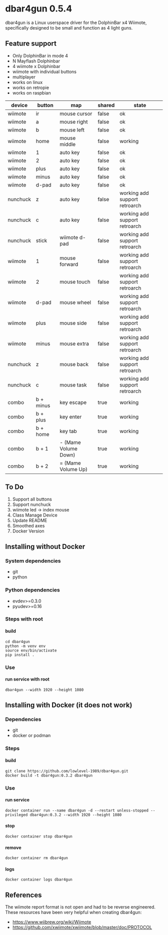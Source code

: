 # dbar4gun 0.5.4

dbar4gun is a Linux userspace driver for the DolphinBar x4 Wiimote, specifically designed to be small and function as 4 light guns.

## Feature support
- Only DolphinBar in mode 4
- N Mayflash Dolphinbar
- 4 wiimote x Dolphinbar
- wiimote with individual buttons
- multiplayer
- works on linux
- works on retropie
- works on raspbian

| device    | button    | map                  | shared | state                              |
|-----------|-----------|----------------------|--------|------------------------------------|
| wiimote   | ir        | mouse cursor         | false  | ok                                 |
| wiimote   | a         | mouse right          | false  | ok                                 |
| wiimote   | b         | mouse left           | false  | ok                                 |
| wiimote   | home      | mouse middle         | false  | working                            |
| wiimote   | 1         | auto key             | false  | ok                                 |
| wiimote   | 2         | auto key             | false  | ok                                 |
| wiimote   | plus      | auto key             | false  | ok                                 |
| wiimote   | minus     | auto key             | false  | ok                                 |
| wiimote   | d-pad     | auto key             | false  | ok                                 |
| nunchuck  | z         | auto key             | false  | working add support retroarch      |
| nunchuck  | c         | auto key             | false  | working add support retroarch      |
| nunchuck  | stick     | wiimote d-pad        | false  | working add support retroarch      |
| wiimote   | 1         | mouse forward        | false  | working add support retroarch      |
| wiimote   | 2         | mouse touch          | false  | working add support retroarch      |
| wiimote   | d-pad     | mouse wheel          | false  | working add support retroarch      |
| wiimote   | plus      | mouse side           | false  | working add support retroarch      |
| wiimote   | minus     | mouse extra          | false  | working add support retroarch      |
| nunchuck  | z         | mouse back           | false  | working add support retroarch      |
| nunchuck  | c         | mouse task           | false  | working add support retroarch      |
| combo     | b + minus | key escape           | true   | working                            |
| combo     | b + plus  | key enter            | true   | working                            |
| combo     | b + home  | key tab              | true   | working                            |
| combo     | b + 1     | - (Mame Volume Down) | true   | working                            |
| combo     | b + 2     | = (Mame Volume Up)   | true   | working                            |

## To Do
1. Support all buttons
2. Support nunchuck
3. wiimote led -> index mouse
4. Class Manage Device
5. Update README
6. Smoothed axes
7. Docker Version

## Installing without Docker
### System dependencies
- git
- python
### Python dependencies
- evdev>=0.3.0
- pyudev>=0.16

### Steps with root
#### build
~~~
cd dbar4gun
python -m venv env
source env/bin/activate
pip install .
~~~

### Use
#### run service with root
~~~
dbar4gun --width 1920 --height 1080
~~~

## Installing with Docker (it does not work)
### Dependencies
- git
- docker or podman

### Steps
#### build
~~~
git clone https://github.com/lowlevel-1989/dbar4gun.git
docker build -t dbar4gun:0.3.2 dbar4gun
~~~

### Use
#### run service
~~~
docker container run --name dbar4gun -d --restart unless-stopped --privileged dbar4gun:0.3.2 --width 1920 --height 1080
~~~
#### stop
~~~
docker container stop dbar4gun
~~~
#### remove
~~~
docker container rm dbar4gun
~~~
#### logs
~~~
docker container logs dbar4gun
~~~

## References

The wiimote report format is not open and had to be reverse engineered. These resources have been very helpful when creating dbar4gun:

- <https://www.wiibrew.org/wiki/Wiimote>
- <https://github.com/xwiimote/xwiimote/blob/master/doc/PROTOCOL>
